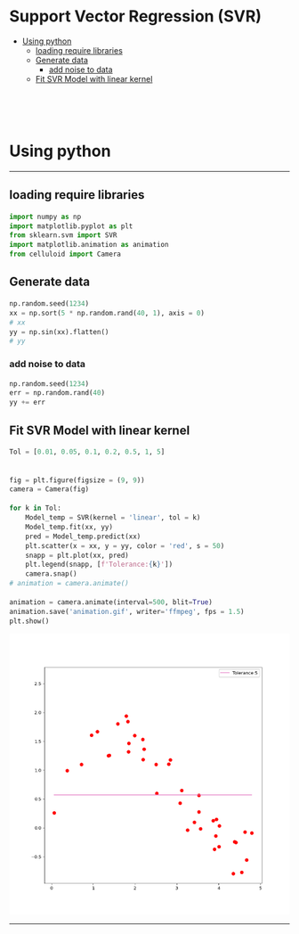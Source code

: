 # Support Vector Regression (SVR)


- [Using python](#using-python)
  - [loading require libraries](#loading-require-libraries)
  - [Generate data](#generate-data)
    - [add noise to data](#add-noise-to-data)
  - [Fit SVR Model with linear
    kernel](#fit-svr-model-with-linear-kernel)

<br><br><br>

# Using python

------------------------------------------------------------------------

## loading require libraries

``` python
import numpy as np 
import matplotlib.pyplot as plt 
from sklearn.svm import SVR 
import matplotlib.animation as animation  
from celluloid import Camera
```

## Generate data

``` python
np.random.seed(1234)
xx = np.sort(5 * np.random.rand(40, 1), axis = 0)
# xx
yy = np.sin(xx).flatten()
# yy
```

### add noise to data

``` python
np.random.seed(1234)
err = np.random.rand(40)
yy += err 
```

## Fit SVR Model with linear kernel

``` python
Tol = [0.01, 0.05, 0.1, 0.2, 0.5, 1, 5]


fig = plt.figure(figsize = (9, 9))
camera = Camera(fig)

for k in Tol: 
    Model_temp = SVR(kernel = 'linear', tol = k)
    Model_temp.fit(xx, yy)
    pred = Model_temp.predict(xx) 
    plt.scatter(x = xx, y = yy, color = 'red', s = 50)
    snapp = plt.plot(xx, pred)
    plt.legend(snapp, [f'Tolerance:{k}'])
    camera.snap() 
# animation = camera.animate()

animation = camera.animate(interval=500, blit=True)  
animation.save('animation.gif', writer='ffmpeg', fps = 1.5)  
plt.show()
```

![](SVR_sample_code_files/figure-commonmark/unnamed-chunk-5-1.png)

------------------------------------------------------------------------
